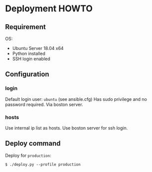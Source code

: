 # Deployment HOWTO

## Requirement

OS:

- Ubuntu Server 18.04 x64
- Python installed
- SSH login enabled

## Configuration

### login

Default login user: `ubuntu` (see ansible.cfg)
Has sudo privilege and no password required.
Via boston server.

### hosts

Use internal ip list as hosts.
Use boston server for ssh login.

## Deploy command

Deploy for `production`:

```
$ ./deploy.py --profile production
```
